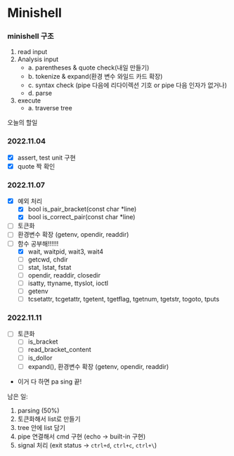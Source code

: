 # Minishell
### minishell 구조

1. read input
2. Analysis input
	- a. parentheses & quote check(내일 만들기)
	- b. tokenize & expand(환경 변수 와일드 카드 확장)
	- c. syntax check (pipe 다음에 리다이렉션 기호 or pipe 다음 인자가 없거나)
	- d. parse
3. execute
	- a. traverse tree

오늘의 할일
### 2022.11.04
- [X] assert, test unit 구현
- [X] quote 짝 확인

### 2022.11.07
- [X] 예외 처리
	- [X] bool	is_pair_bracket(const char *line)
	- [X] bool	is_correct_pair(const char *line)
- [ ] 토큰화
- [ ] 환경변수 확장 (getenv, opendir, readdir)
- [ ] 함수 공부해!!!!!!
	- [X] wait, waitpid, wait3, wait4
	- [ ] getcwd, chdir
	- [ ] stat, lstat, fstat
	- [ ] opendir, readdir, closedir
	- [ ] isatty, ttyname, ttyslot, ioctl
	- [ ] getenv
	- [ ] tcsetattr, tcgetattr, tgetent, tgetflag, tgetnum, tgetstr, togoto, tputs

### 2022.11.11
- [ ] 토큰화
	- [ ] is_bracket
	- [ ] read_bracket_content
	- [ ] is_dollor
	- [ ] expand(), 환경변수 확장 (getenv, opendir, readdir)
- 이거 다 하면 pa
sing 끝!

남은 일:
1. parsing (50%)
2. 토큰화해서 list로 만들기
3. tree 안에 list 담기
4. pipe 연결해서 cmd 구현 (echo -> built-in 구현)
5. signal 처리 (exit status -> `ctrl+d`, `ctrl+c`, `ctrl+\`)